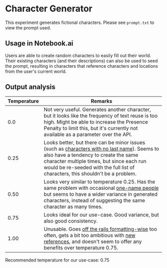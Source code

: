# Character Generator

This experiment generates fictional characters. Please see `prompt.txt` to view the prompt used.

## Usage in Notebook.ai

Users are able to create random characters to easily fill out their world. Their existing
characters (and their descriptions) can also be used to seed the prompt, resulting in characters
that reference characters and locations from the user's current world.

## Output analysis

| Temperature | Remarks |
|-------------|---------|
| 0.0         | Not very useful. Generates another character, but it looks like the frequency of text reuse is too high. Might be able to increase the Presence Penalty to limit this, but it's currently not available as a parameter over the API. |
| 0.25        | Looks better, but there can be minor issues (such as [characters with no last name](https://github.com/indentlabs/gpt-3-experiments/blob/master/experiments/character-generator/output-0_25.txt#L38)). Seems to also have a tendency to create the same character multiple times, but since each run would be re-seeded with the full list of characters, this shouldn't be a problem. |
| 0.50        | Looks very similar to temperature 0.25. Has the same problem with occasional [one-name people](https://github.com/indentlabs/gpt-3-experiments/blob/master/experiments/character-generator/output-0_5.txt#L18) but seems to have a wider variance in generated characters, instead of suggesting the same character as many times. |
| 0.75        | Looks ideal for our use-case. Good variance, but also good consistency. |
| 1.00        | Unusable. Goes [off the rails formatting-wise](https://github.com/indentlabs/gpt-3-experiments/blob/master/experiments/character-generator/output-1_0.txt#L5) too often, gets a bit too ambitious with [new references](https://github.com/indentlabs/gpt-3-experiments/blob/master/experiments/character-generator/output-1_0.txt#L38), and doesn't seem to offer any benefits over temperature 0.75. |

Recommended temperature for our use-case: 0.75